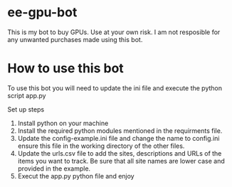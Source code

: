 # ee-gpu-bot
This is my bot to buy GPUs. Use at your own risk. I am not resposible for any unwanted purchases made using this bot. 

# How to use this bot
To use this bot you will need to update the ini file and execute the python script app.py

Set up steps

1. Install python on your machine
2. Install the required python modules mentioned in the requirments file. 
3. Update the config-example.ini file and change the name to config.ini ensure this file in the working directory of the other files. 
4. Update the urls.csv file to add the sites, descriptions and URLs of the items you want to track. Be sure that all site names are lower case and provided in the example. 
5. Execut the app.py python file and enjoy
